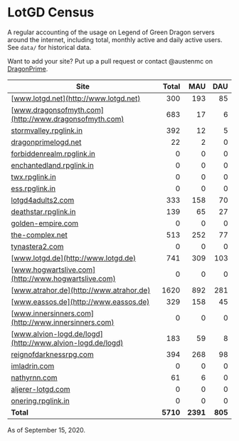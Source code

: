 # LotGD Census
A regular accounting of the usage on Legend of Green Dragon servers around the internet, including total, monthly active and daily active users. See `data/` for historical data.

Want to add your site? Put up a pull request or contact @austenmc on [DragonPrime](http://dragonprime.net).


Site | Total | MAU | DAU
--- | ---:| ---:| ---:
[www.lotgd.net](http://www.lotgd.net)|300|193|85
[www.dragonsofmyth.com](http://www.dragonsofmyth.com)|683|17|6
[stormvalley.rpglink.in](http://stormvalley.rpglink.in)|392|12|5
[dragonprimelogd.net](http://dragonprimelogd.net)|22|2|0
[forbiddenrealm.rpglink.in](http://forbiddenrealm.rpglink.in)|0|0|0
[enchantedland.rpglink.in](http://enchantedland.rpglink.in)|0|0|0
[twx.rpglink.in](http://twx.rpglink.in)|0|0|0
[ess.rpglink.in](http://ess.rpglink.in)|0|0|0
[lotgd4adults2.com](http://lotgd4adults2.com)|333|158|70
[deathstar.rpglink.in](http://deathstar.rpglink.in)|139|65|27
[golden-empire.com](http://golden-empire.com)|0|0|0
[the-complex.net](http://the-complex.net)|513|252|77
[tynastera2.com](http://tynastera2.com)|0|0|0
[www.lotgd.de](http://www.lotgd.de)|741|309|103
[www.hogwartslive.com](http://www.hogwartslive.com)|0|0|0
[www.atrahor.de](http://www.atrahor.de)|1620|892|281
[www.eassos.de](http://www.eassos.de)|329|158|45
[www.innersinners.com](http://www.innersinners.com)|0|0|0
[www.alvion-logd.de/logd](http://www.alvion-logd.de/logd)|183|59|8
[reignofdarknessrpg.com](http://reignofdarknessrpg.com)|394|268|98
[imladrin.com](http://imladrin.com)|0|0|0
[nathyrnn.com](http://nathyrnn.com)|61|6|0
[aljerer-lotgd.com](http://aljerer-lotgd.com)|0|0|0
[onering.rpglink.in](http://onering.rpglink.in)|0|0|0
**Total**|**5710**|**2391**|**805**

As of September 15, 2020.
